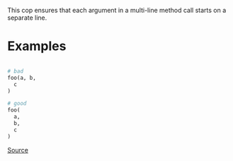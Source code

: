 
This cop ensures that each argument in a multi-line method call
starts on a separate line.

# Examples

```ruby

# bad
foo(a, b,
  c
)

# good
foo(
  a,
  b,
  c
)
```

[Source](http://www.rubydoc.info/gems/rubocop/RuboCop/Cop/Layout/MultilineMethodArgumentLineBreaks)